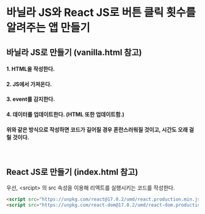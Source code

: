 <h1>바닐라 JS와 React JS로 버튼 클릭 횟수를 알려주는 앱 만들기</h1>

<h2>바닐라 JS로 만들기 (vanilla.html 참고)</h2>
<h4>1. HTML을 작성한다.</h4>
<h4>2. JS에서 가져온다.</h4>
<h4>3. event를 감지한다.</h4>
<h4>4. 데이터를 업데이트한다. (HTML 또한 업데이트함.)</h4>
<h4>위와 같은 방식으로 작성하면 코드가 길어질 경우 혼란스러워질 것이고, 시간도 오래 걸릴 것이다.</h4>
<br>

<h2>React JS로 만들기 (index.html 참고)</h2>
우선, &lt;srcipt&gt; 의 src 속성을 이용해 리액트를 실행시키는 코드를 작성한다.

```html
<script src="https://unpkg.com/react@17.0.2/umd/react.production.min.js"></script>
<script src="https://unpkg.com/react-dom@17.0.2/umd/react-dom.production.min.js"></script>
```